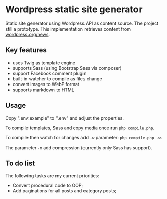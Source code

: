 # Wordpress static site generator

Static site generator using Wordpress API as content source. The project still a prototype.
This implementation retrieves content from [wordpress.org/news](https://wordpress.org/news).

## Key features

- uses Twig as template engine
- supports Sass (using Bootstrap Sass via composer)
- support Facebook comment plugin
- built-in watcher to compile as files change
- convert images to WebP format
- supports markdown to HTML

## Usage

Copy ".env.example" to ".env" and adjust the properties.

To compile templates, Sass and copy media once run `php compile.php`.

To compile then watch for changes add `-w` parameter: `php compile.php -w`.

The parameter `-m` add compression (currently only Sass has support).

## To do list

The following tasks are my current priorities:

- Convert procedural code to OOP;
- Add paginations for all posts and category posts;
